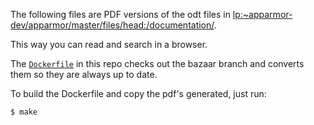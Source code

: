 The following files are PDF versions of the odt files in 
[lp:~apparmor-dev/apparmor/master/files/head:/documentation/](https://bazaar.launchpad.net/~apparmor-dev/apparmor/master/files/head:/documentation/).

This way you can read and search in a browser.

The [`Dockerfile`](Dockerfile) in this repo checks out the bazaar branch and converts them so
they are always up to date.

To build the Dockerfile and copy the pdf's generated, just run:

```
$ make
```
